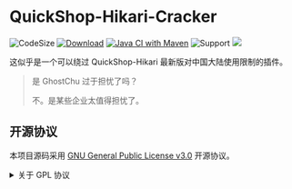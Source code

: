 # QuickShop-Hikari-Cracker
![CodeSize](https://img.shields.io/github/languages/code-size/carm-outsource/QuickShop-Hikari-Cracker)
[![Download](https://img.shields.io/github/downloads/carm-outsource/QuickShop-Hikari-Cracker/total)](https://github.com/carm-outsource/QuickShop-Hikari-Cracker/releases)
[![Java CI with Maven](https://github.com/carm-outsource/QuickShop-Hikari-Cracker/actions/workflows/maven.yml/badge.svg?branch=master)](https://github.com/carm-outsource/QuickShop-Hikari-Cracker/actions/workflows/maven.yml)
![Support](https://img.shields.io/badge/Minecraft-Java%201.18--Latest-blue)
![](https://visitor-badge.glitch.me/badge?page_id=quickshop-hikari-cracker.readme)

这似乎是一个可以绕过 QuickShop-Hikari 最新版对中国大陆使用限制的插件。

> 是 GhostChu 过于担忧了吗？
>
> 不。是某些企业太值得担忧了。

## 开源协议

本项目源码采用 [GNU General Public License v3.0](https://opensource.org/licenses/GPL-3.0) 开源协议。
<details>
<summary>关于 GPL 协议</summary>

> GNU General Public Licence (GPL) 有可能是开源界最常用的许可模式。GPL 保证了所有开发者的权利，同时为使用者提供了足够的复制，分发，修改的权利：
>
> #### 可自由复制
> 你可以将软件复制到你的电脑，你客户的电脑，或者任何地方。复制份数没有任何限制。
> #### 可自由分发
> 在你的网站提供下载，拷贝到U盘送人，或者将源代码打印出来从窗户扔出去（环保起见，请别这样做）。
> #### 可以用来盈利
> 你可以在分发软件的时候收费，但你必须在收费前向你的客户提供该软件的 GNU GPL 许可协议，以便让他们知道，他们可以从别的渠道免费得到这份软件，以及你收费的理由。
> #### 可自由修改
> 如果你想添加或删除某个功能，没问题，如果你想在别的项目中使用部分代码，也没问题，唯一的要求是，使用了这段代码的项目也必须使用
> GPL 协议。
>
> 需要注意的是，分发的时候，需要明确提供源代码和二进制文件，另外，用于某些程序的某些协议有一些问题和限制，你可以看一下
> @PierreJoye 写的 Practical Guide to GPL Compliance 一文。使用 GPL 协议，你必须在源代码代码中包含相应信息，以及协议本身。
>
> *以上文字来自 [五种开源协议GPL,LGPL,BSD,MIT,Apache](https://www.oschina.net/question/54100_9455) 。*
</details>
